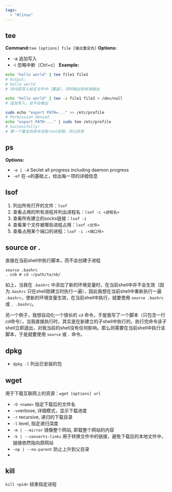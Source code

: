 ```yaml
---
tags:
  - "#linux"
---
```

## tee
**Command:**`tee [options] file [输出重定向]`
**Options:**
- -a 追加写入
- -i 忽略中断（Ctrl+c）
**Example:**
``` bash
echo "hello world" | tee file1 file2
# Output:
# hello world
# 将内容写入给定文件中（覆盖），同时输出到标准输出

echo "hello world" | tee -a file1 file2 > /dev/null
# 追加写入，且不会输出

sudo echo "export PATH=..." >> /etc/profile
# Permission denied
echo "export PATH-..." | sudo tee /etc/profile
# Successfully!
# 第一个重定向命令没有root权限，所以失败
```

## ps
**Options:**
- `-e | -A` Seclet all progress including daemon progress 
- `-ef` 在`-e`的基础上，给出每一项的详细信息

## lsof
1. 列出所有打开的文件：`lsof`
2. 查看占用的所有进程并列出进程名：`lsof -c <进程名>`
3. 查看所有建立的socks链接：`lsof -i`
4. 查看某个文件被哪些进程占用：`lsof <文件>`
5. 查看占用某个端口的进程：`lsof -i :<端口号>`

## source or .
直接在当前shell中执行脚本，而不会创建子进程
```shell
source .bashrc
. cnb # cd ~/path/to/nb/
```
如上，当我在 `.bashrc` 中添加了新的环境变量时，在当前shell中并不会生效（因为`.bashrc` 只在shell刚建立时执行一遍），因此我想在当前shell中重新执行一遍 `.bashrc`，使新的环境变量生效，在当前shell中执行，就要使用 `source .bashrc` 或 `. .bashrc`。

另一个例子，我想自动化一个很长的 `cd` 命令，于是我写了一个脚本（只包含一行cd命令），当我直接执行时，其实是在新建立的子shell中执行的，执行完命令该子shell立即退出，对我当前的shell没有任何影响。那么则需要在当前shell中执行该脚本，于是就要使用 `source` 或 `.` 命令。


## dpkg
- `dpkg -l` 列出已安装的包


## wget
用于下载互联网上的资源：`wget [options] url`
- `-O <name>` 指定下载后的文件名
- `-v`verbose, 详细模式，显示下载进度
- `-r` recursive, 递归的下载目录
- `-l` level, 指定递归深度
- `-m | --mirror` 镜像整个网站, 即载整个网站的内容
- `-k | --converts-links` 用于转换文件中的链接，避免下载后的本地文件中，链接依然指向原网站
- `-np | --no-parent` 防止上升到父目录
- 


## kill
`kill <pid>` 结束指定进程